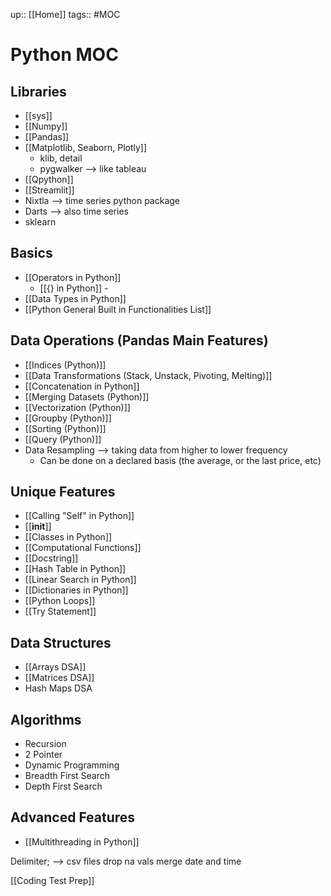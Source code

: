 up:: [[Home]]
tags:: #MOC 
# Python MOC
## Libraries
- [[sys]]
- [[Numpy]]
- [[Pandas]]
- [[Matplotlib, Seaborn, Plotly]]
	- klib, detail
	- pygwalker --> like tableau
- [[Qpython]]
- [[Streamlit]] 
- Nixtla --> time series python package
- Darts --> also time series
- sklearn
## Basics
- [[Operators in Python]]
	- [[{} in Python]] -
- [[Data Types in Python]]
- [[Python General Built in Functionalities List]]
## Data Operations (Pandas Main Features)
- [[Indices (Python)]]
- [[Data Transformations (Stack, Unstack, Pivoting, Melting)]]
- [[Concatenation in Python]]
- [[Merging Datasets (Python)]]
- [[Vectorization (Python)]]
- [[Groupby (Python)]]
- [[Sorting (Python)]]
- [[Query (Python)]]
- Data Resampling --> taking data from higher to lower frequency
	- Can be done on a declared basis (the average, or the last price, etc)
## Unique Features
- [[Calling "Self" in Python]]
- [[__init__]]
- [[Classes in Python]]
- [[Computational Functions]]
- [[Docstring]]
- [[Hash Table in Python]]
- [[Linear Search in Python]] 
- [[Dictionaries in Python]]
- [[Python Loops]] 
- [[Try Statement]] 
## Data Structures
- [[Arrays DSA]]
- [[Matrices DSA]]
- Hash Maps DSA
## Algorithms
- Recursion
- 2 Pointer
- Dynamic Programming
- Breadth First Search
- Depth First Search
## Advanced Features
- [[Multithreading in Python]]



Delimiter; --> csv files
drop na vals
merge date and time


[[Coding Test Prep]]